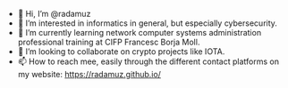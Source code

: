 - 👋 Hi, I’m @radamuz 
- 👀 I’m interested in informatics in general, but especially cybersecurity.
- 🌱 I’m currently learning network computer systems administration professional training at CIFP Francesc Borja Moll.
- 💞️ I’m looking to collaborate on crypto projects like IOTA.
- 📫 How to reach mee, easily through the different contact platforms on my website: https://radamuz.github.io/

<!---
radamuz/radamuz is a ✨ special ✨ repository because its `README.md` (this file) appears on your GitHub profile.
You can click the Preview link to take a look at your changes.
--->
